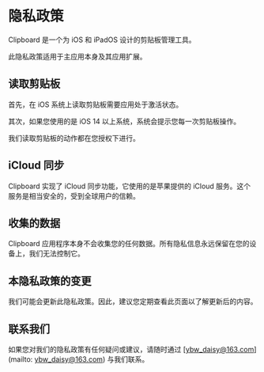 # 隐私政策

Clipboard 是一个为 iOS 和 iPadOS 设计的剪贴板管理工具。

此隐私政策适用于主应用本身及其应用扩展。

## 读取剪贴板

首先，在 iOS 系统上读取剪贴板需要应用处于激活状态。

其次，如果您使用的是 iOS 14 以上系统，系统会提示您每一次剪贴板操作。

我们读取剪贴板的动作都在您授权下进行。

## iCloud 同步

Clipboard 实现了 iCloud 同步功能，它使用的是苹果提供的 iCloud 服务。这个服务是相当安全的，受到全球用户的信赖。

## 收集的数据

Clipboard 应用程序本身不会收集您的任何数据。所有隐私信息永远保留在您的设备上，我们无法控制它。

## 本隐私政策的变更

我们可能会更新此隐私政策。因此，建议您定期查看此页面以了解更新后的内容。

## 联系我们

如果您对我们的隐私政策有任何疑问或建议，请随时通过 [ybw_daisy@163.com](mailto: ybw_daisy@163.com) 与我们联系。